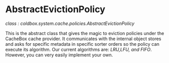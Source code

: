 # AbstractEvictionPolicy

*class : coldbox.system.cache.policies.AbstractEvictionPolicy*

This is the abstract class that gives the magic to eviction policies under the CacheBox cache provider. It communicates with the internal object stores and asks for specific metadata in specific sorter orders so the policy can execute its algorithm. Our current algorithms are: *LRU,LFU, and FIFO*. However, you can very easily implement your own.

